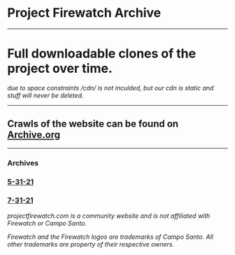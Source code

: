 # Project Firewatch Archive

---

# Full downloadable clones of the project over time.

*due to space constraints /cdn/ is not inculded, but our cdn is static and stuff will never be deleted.*

---

## Crawls of the website can be found on [Archive.org](https://web.archive.org/web/*/https://projectfirewatch.com)

---

### Archives

### [5-31-21](/PF-archives/Firewatch-Guide-5-31-21.zip)


### [7-31-21](/PF-archives/ProjectFirewatch-7-31-21.zip)


*projectfirewatch.com is a community website and is not affiliated with Firewatch or Campo Santo.*

*Firewatch and the Firewatch logos are trademarks of Campo Santo. All other trademarks are property of their respective owners.*
